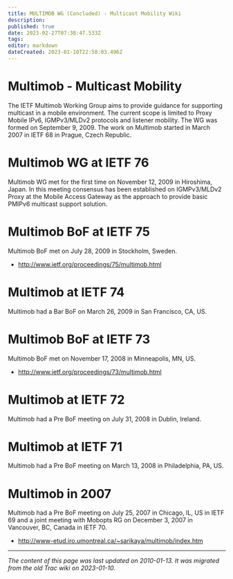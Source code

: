 ```yaml
---
title: MULTIMOB WG (Concluded) - Multicast Mobility Wiki
description: 
published: true
date: 2023-02-27T07:38:47.533Z
tags: 
editor: markdown
dateCreated: 2023-01-10T22:58:03.496Z
---
```


# Multimob - Multicast Mobility 
The IETF Multimob Working Group aims to provide guidance for supporting multicast in a mobile environment. The current scope is limited to Proxy Mobile IPv6, IGMPv3/MLDv2 protocols and listener mobility. The WG was formed on September 9, 2009. The work on Multimob started in March 2007 in IETF 68 in Prague, Czech Republic.

# Multimob WG at IETF 76
Multimob WG met for the first time on November 12, 2009 in Hiroshima, Japan. In this meeting consensus has been established on IGMPv3/MLDv2 Proxy at the Mobile Access Gateway as the approach to provide basic PMIPv6 multicast support solution.

# Multimob BoF at IETF 75
Multimob BoF met on July 28, 2009 in Stockholm, Sweden.

- http://www.ietf.org/proceedings/75/multimob.html
# Multimob at IETF 74
Multimob had a Bar BoF on March 26, 2009 in San Francisco, CA, US.

# Multimob BoF at IETF 73
Multimob BoF met on November 17, 2008 in Minneapolis, MN, US.

- http://www.ietf.org/proceedings/73/multimob.html
# Multimob at IETF 72
Multimob had a Pre BoF meeting on July 31, 2008 in Dublin, Ireland.

# Multimob at IETF 71
Multimob had a Pre BoF meeting on March 13, 2008 in Philadelphia, PA, US.

# Multimob in 2007
Multimob had a Pre BoF meeting on July 25, 2007 in Chicago, IL, US in IETF 69 and a joint meeting with Mobopts RG on December 3, 2007 in Vancouver, BC, Canada in IETF 70.

- http://www-etud.iro.umontreal.ca/~sarikaya/multimob/index.htm
&nbsp;
&nbsp;
&nbsp;

---

*The content of this page was last updated on 2010-01-13. It was migrated from the old Trac wiki on 2023-01-10.*